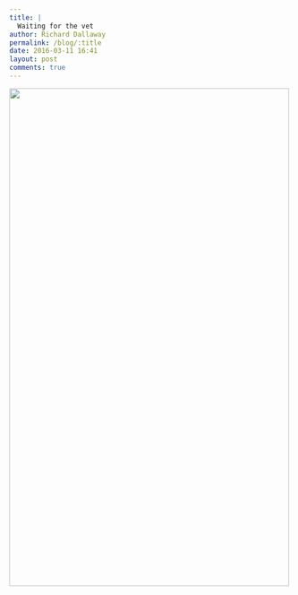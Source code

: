 ```yaml
---
title: |
  Waiting for the vet
author: Richard Dallaway
permalink: /blog/:title
date: 2016-03-11 16:41
layout: post
comments: true
---
```


<div><a href="http://static.skitters.dallaway.com/tp_DSC_0702.JPG"><img src="http://static.skitters.dallaway.com/tp_thumb_DSC_0702.JPG" width="500" height="889"/></a></div>


  
      
